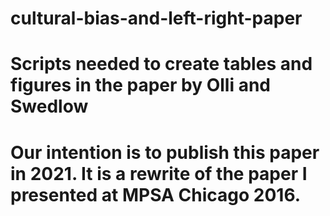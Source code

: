 # cultural-bias-and-left-right-paper
# Scripts needed to create tables and figures in the paper by Olli and Swedlow

# Our intention is to publish this paper in 2021.  It is a rewrite of the paper I presented at MPSA Chicago 2016.
